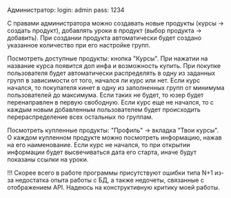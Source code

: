 Администратор: 
login: admin
pass: 1234

С правами администратора можно создавать новые продукты (курсы -> создать продукт), добавлять уроки в продукт (выбор продукта -> добавить).
При создании продукта автоматически будет создано указанное количество при его настройке групп.

Посмотреть доступные продукты: кнопка "Курсы".
При нажатии на название курса появится доп инфа и возможность купить.
При покупке пользователя будет автоматически распределять в одну из заданных групп в зависимости от того, начался ли курс или нет.
Если курс начался, то покупателя кинет в одну из заполненных групп от минимума пользователей до максимума. Если таких не будет, то юзер будет перенаправлен в первую свободную.
Если курс еще не начался, то с каждым новым добавленным пользователем будет происходить перераспределение всех остальных по группам.

Посмотреть купленные продукты: "Профиль" -> вкладка "Твои курсы".
О каждом купленном продукте можно посмотреть информацию, нажав на его наименование. Если курс не начался, то при открытии информации будет высвечиваться дата его старта, иначе будут
показаны ссылки на уроки.

!!! Скорее всего в работе программы присутствуют ошибки типа N+1 из-за недостатка опыта работы с БД, а также недочеты, связанные с отображением API. 
Надеюсь на конструктивную критику моей работы.
